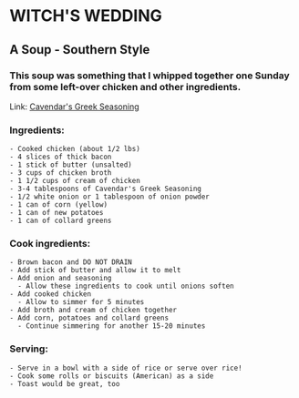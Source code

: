 # WITCH'S WEDDING
## A Soup - Southern Style

### This soup was something that I whipped together one Sunday from some left-over chicken and other ingredients. 
Link: [Cavendar's Greek Seasoning](https://tinyurl.com/ybsh6apv)  
### Ingredients:
    - Cooked chicken (about 1/2 lbs)
    - 4 slices of thick bacon
    - 1 stick of butter (unsalted)
    - 3 cups of chicken broth
    - 1 1/2 cups of cream of chicken
    - 3-4 tablespoons of Cavendar's Greek Seasoning
    - 1/2 white onion or 1 tablespoon of onion powder
    - 1 can of corn (yellow)
    - 1 can of new potatoes
    - 1 can of collard greens
    
### Cook ingredients:
    - Brown bacon and DO NOT DRAIN
    - Add stick of butter and allow it to melt
    - Add onion and seasoning
      - Allow these ingredients to cook until onions soften
    - Add cooked chicken
      - Allow to simmer for 5 minutes
    - Add broth and cream of chicken together
    - Add corn, potatoes and collard greens
      - Continue simmering for another 15-20 minutes

### Serving:
    - Serve in a bowl with a side of rice or serve over rice!
    - Cook some rolls or biscuits (American) as a side
    - Toast would be great, too
    
    
